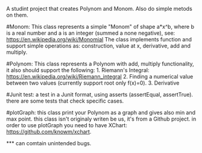 A studint project that creates Polynom and Monom.
Also do simple metods on them.

#Monom:
This class represents a simple "Monom" of shape a*x^b, where b is a real number and a is an integer (summed a none negative), see: https://en.wikipedia.org/wiki/Monomial The class implements function and support simple operations as: construction, value at x, derivative, add and multiply.

#Polynom:
This class represents a Polynom with add, multiply functionality, it also should support the following: 1. Riemann's Integral: https://en.wikipedia.org/wiki/Riemann_integral 2. Finding a numerical value between two values (currently support root only f(x)=0). 3. Derivative

#Junit test:
a test in a Junit format, using asserts (assertEqual, assertTrue).
there are some tests that check specific cases.

#plotGraph:
this class print your Polynom as a graph and gives also min and max point.
this class isn't originaly writen be us, it's from a Github project.
in order to use plotGraph you need to have XChart: https://github.com/knowm/xchart.

*** can comtain unintended bugs.
